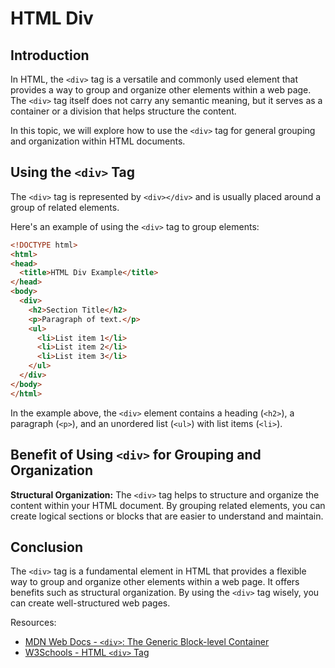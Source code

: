 # HTML Div

## Introduction

In HTML, the `<div>` tag is a versatile and commonly used element that provides a way to group and organize other elements within a web page. The `<div>` tag itself does not carry any semantic meaning, but it serves as a container or a division that helps structure the content.

In this topic, we will explore how to use the `<div>` tag for general grouping and organization within HTML documents.

## Using the `<div>` Tag

The `<div>` tag is represented by `<div></div>` and is usually placed around a group of related elements.

Here's an example of using the `<div>` tag to group elements:

```html
<!DOCTYPE html>
<html>
<head>
  <title>HTML Div Example</title>
</head>
<body>
  <div>
    <h2>Section Title</h2>
    <p>Paragraph of text.</p>
    <ul>
      <li>List item 1</li>
      <li>List item 2</li>
      <li>List item 3</li>
    </ul>
  </div>
</body>
</html>
```

In the example above, the `<div>` element contains a heading (`<h2>`), a paragraph (`<p>`), and an unordered list (`<ul>`) with list items (`<li>`).

## Benefit of Using `<div>` for Grouping and Organization

**Structural Organization:** The `<div>` tag helps to structure and organize the content within your HTML document. By grouping related elements, you can create logical sections or blocks that are easier to understand and maintain.

## Conclusion

The `<div>` tag is a fundamental element in HTML that provides a flexible way to group and organize other elements within a web page. It offers benefits such as structural organization. By using the `<div>` tag wisely, you can create well-structured web pages.

Resources:
- [MDN Web Docs - `<div>`: The Generic Block-level Container](https://developer.mozilla.org/en-US/docs/Web/HTML/Element/div)
- [W3Schools - HTML `<div>` Tag](https://www.w3schools.com/tags/tag_div.asp)